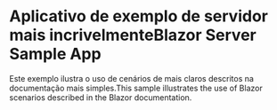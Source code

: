 # <a name="blazor-server-sample-app"></a><span data-ttu-id="5daa1-101">Aplicativo de exemplo de servidor mais incrivelmente</span><span class="sxs-lookup"><span data-stu-id="5daa1-101">Blazor Server Sample App</span></span>

<span data-ttu-id="5daa1-102">Este exemplo ilustra o uso de cenários de mais claros descritos na documentação mais simples.</span><span class="sxs-lookup"><span data-stu-id="5daa1-102">This sample illustrates the use of Blazor scenarios described in the Blazor documentation.</span></span>
